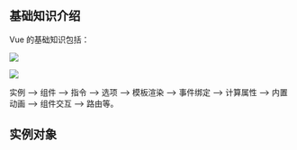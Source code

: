 

## 基础知识介绍

Vue 的基础知识包括：


![](http://img.smyhvae.com/20180303_1237.png)


![](http://img.smyhvae.com/20180303_1238.png)


实例 --> 组件 --> 指令 --> 选项 --> 模板渲染 --> 事件绑定 --> 计算属性 --> 内置动画 --> 组件交互 --> 路由等。


## 实例对象